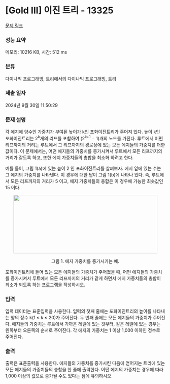 # [Gold III] 이진 트리 - 13325 

[문제 링크](https://www.acmicpc.net/problem/13325) 

### 성능 요약

메모리: 10216 KB, 시간: 512 ms

### 분류

다이나믹 프로그래밍, 트리에서의 다이나믹 프로그래밍, 트리

### 제출 일자

2024년 9월 30일 11:50:29

### 문제 설명

<p>각 에지에 양수인 가중치가 부여된 높이가 k인 포화이진트리가 주어져 있다. 높이 k인 포화이진트리는 2<sup>k</sup>개의 리프를 포함하여 (2<sup>k+1</sup> − 1)개의 노드를 가진다. 루트에서 어떤 리프까지의 거리는 루트에서 그 리프까지의 경로상에 있는 모든 에지들의 가중치를 더한 값이다. 이 문제에서는, 어떤 에지들의 가중치를 증가시켜서 루트에서 모든 리프까지의 거리가 같도록 하고, 또한 에지 가중치들의 총합을 최소화 하려고 한다.</p>

<p>예를 들어, 그림 1(a)에 있는 높이 2 인 포화이진트리를 살펴보자. 에지 옆에 있는 수는 그 에지의 가중치를 나타낸다. 이 경우에 대한 답이 그림 1(b)에 나타나 있다. 즉, 루트에서 모든 리프까지의 거리가 5 이고, 에지 가중치들의 총합은 이 경우에 가능한 최솟값인 15 이다. </p>

<p style="text-align:center"><img alt="" src="https://onlinejudgeimages.s3-ap-northeast-1.amazonaws.com/problem/13325/1.png" style="height:183px; width:453px"></p>

<p style="text-align:center">그림 1. 에지 가중치를 증가시키는 예.</p>

<p>포화이진트리에 들어 있는 모든 에지들의 가중치가 주어졌을 때, 어떤 에지들의 가중치를 증가시켜서 루트에서 모든 리프까지의 거리가 같게 하면서 에지 가중치들의 총합이 최소가 되도록 하는 프로그램을 작성하시오.</p>

### 입력 

 <p>입력 데이터는 표준입력을 사용한다. 입력의 첫째 줄에는 포화이진트리의 높이를 나타내는 양의 정수 k(1 ≤ k ≤ 20)가 주어진다. 두 번째 줄에는 모든 에지들의 가중치가 주어진다. 에지들의 가중치는 루트에서 가까운 레벨에 있는 것부터, 같은 레벨에 있는 경우는 왼쪽부터 오른쪽의 순서로 주어진다. 각 에지의 가중치는 1 이상 1,000 이하인 정수로 주어진다.</p>

### 출력 

 <p>출력은 표준출력을 사용한다. 에지들의 가중치를 증가시킨 다음에 얻어지는 트리에 있는 모든 에지들의 가중치들의 총합을 한 줄에 출력한다. 어떤 에지의 가중치는 경우에 따라 1,000 이상의 값으로 증가될 수도 있다는 점에 유의하시오.</p>

